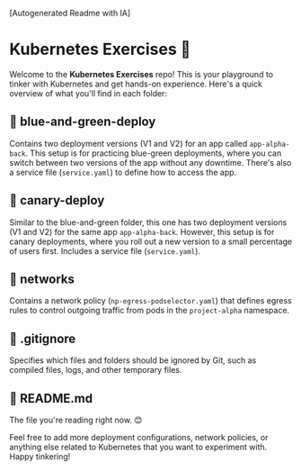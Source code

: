 [Autogenerated Readme with IA]

# Kubernetes Exercises 🚀

Welcome to the **Kubernetes Exercises** repo! This is your playground to tinker with Kubernetes and get hands-on experience. Here's a quick overview of what you'll find in each folder:

## 📁 blue-and-green-deploy
Contains two deployment versions (V1 and V2) for an app called `app-alpha-back`. This setup is for practicing blue-green deployments, where you can switch between two versions of the app without any downtime. There's also a service file (`service.yaml`) to define how to access the app.

## 📁 canary-deploy
Similar to the blue-and-green folder, this one has two deployment versions (V1 and V2) for the same app `app-alpha-back`. However, this setup is for canary deployments, where you roll out a new version to a small percentage of users first. Includes a service file (`service.yaml`).

## 📁 networks
Contains a network policy (`np-egress-podselector.yaml`) that defines egress rules to control outgoing traffic from pods in the `project-alpha` namespace.

## 📄 .gitignore
Specifies which files and folders should be ignored by Git, such as compiled files, logs, and other temporary files.

## 📄 README.md
The file you're reading right now. 😊

Feel free to add more deployment configurations, network policies, or anything else related to Kubernetes that you want to experiment with. Happy tinkering!